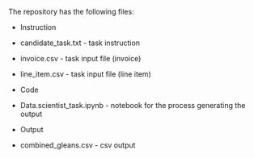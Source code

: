 The repository has the following files: 

- Instruction 
- candidate_task.txt - task instruction
- invoice.csv - task input file (invoice)
- line_item.csv - task input file (line item)

- Code 
- Data.scientist_task.ipynb - notebook for the process generating the output

- Output
- combined_gleans.csv - csv output

